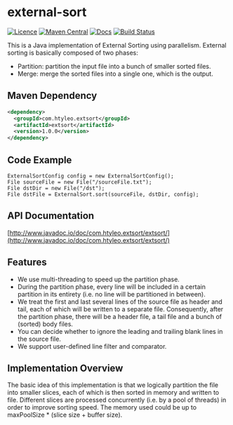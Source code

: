 # external-sort

[![Licence](https://img.shields.io/dub/l/vibe-d.svg)](LICENSE.txt)
[![Maven Central](https://maven-badges.herokuapp.com/maven-central/com.htyleo.extsort/extsort/badge.svg)](http://search.maven.org/#search%7Cga%7C1%7Cextsort)
[![Docs](http://www.javadoc.io/badge/com.htyleo.extsort/extsort.svg)](http://www.javadoc.io/doc/com.htyleo.extsort/extsort/)
[![Build Status](https://travis-ci.org/htyleo/external-sort.svg?branch=master)](https://travis-ci.org/htyleo/external-sort)


This is a Java implementation of External Sorting using parallelism. External sorting is basically composed of two phases:

* Partition: partition the input file into a bunch of smaller sorted files.
* Merge: merge the sorted files into a single one, which is the output.

Maven Dependency
-----
```xml
<dependency>
  <groupId>com.htyleo.extsort</groupId>
  <artifactId>extsort</artifactId>
  <version>1.0.0</version>
</dependency>
```

Code Example
-----
```
ExternalSortConfig config = new ExternalSortConfig();
File sourceFile = new File("/sourceFile.txt");
File dstDir = new File("/dst");
File dstFile = ExternalSort.sort(sourceFile, dstDir, config);
```

API Documentation
-----
[http://www.javadoc.io/doc/com.htyleo.extsort/extsort/](http://www.javadoc.io/doc/com.htyleo.extsort/extsort/)

Features
-----
- We use multi-threading to speed up the partition phase.
- During the partition phase, every line will be included in a certain partition in its entirety (i.e. no line will be partitioned in between).
- We treat the first and last several lines of the source file as header and tail, each of which will be written to a separate file. Consequently, after the partition phase, there will be a header file, a tail file and a bunch of (sorted) body files.
- You can decide whether to ignore the leading and trailing blank lines in the source file.
- We support user-defined line filter and comparator.

Implementation Overview
-----
The basic idea of this implementation is that we logically partition the file into smaller slices, each of which is then sorted in memory and written to file.
Different slices are processed concurrently (i.e. by a pool of threads) in order to improve sorting speed. The memory used could be up to maxPoolSize * (slice size + buffer size).
